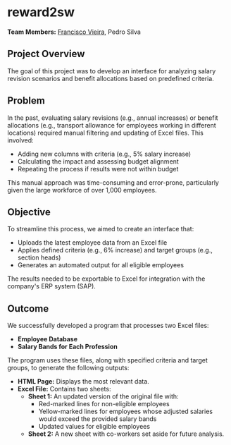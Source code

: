 # reward2sw

**Team Members:** [Francisco Vieira](Xyckens), Pedro Silva

## Project Overview
The goal of this project was to develop an interface for analyzing salary revision scenarios and benefit allocations based on predefined criteria.

## Problem
In the past, evaluating salary revisions (e.g., annual increases) or benefit allocations (e.g., transport allowance for employees working in different locations) required manual filtering and updating of Excel files. This involved:
- Adding new columns with criteria (e.g., 5% salary increase)
- Calculating the impact and assessing budget alignment
- Repeating the process if results were not within budget

This manual approach was time-consuming and error-prone, particularly given the large workforce of over 1,000 employees.

## Objective
To streamline this process, we aimed to create an interface that:
- Uploads the latest employee data from an Excel file
- Applies defined criteria (e.g., 6% increase) and target groups (e.g., section heads)
- Generates an automated output for all eligible employees

The results needed to be exportable to Excel for integration with the company's ERP system (SAP).

## Outcome
We successfully developed a program that processes two Excel files:
- **Employee Database**
- **Salary Bands for Each Profession**

The program uses these files, along with specified criteria and target groups, to generate the following outputs:
- **HTML Page:** Displays the most relevant data.
- **Excel File:** Contains two sheets:
  - **Sheet 1:** An updated version of the original file with:
    - Red-marked lines for non-eligible employees
    - Yellow-marked lines for employees whose adjusted salaries would exceed the provided salary bands
    - Updated values for eligible employees
  - **Sheet 2:** A new sheet with co-workers set aside for future analysis.
